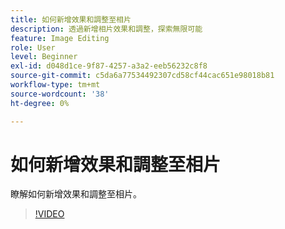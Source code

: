 ```yaml
---
title: 如何新增效果和調整至相片
description: 透過新增相片效果和調整，探索無限可能
feature: Image Editing
role: User
level: Beginner
exl-id: d048d1ce-9f87-4257-a3a2-eeb56232c8f8
source-git-commit: c5da6a77534492307cd58cf44cac651e98018b81
workflow-type: tm+mt
source-wordcount: '38'
ht-degree: 0%

---
```


# 如何新增效果和調整至相片

瞭解如何新增效果和調整至相片。

>[!VIDEO](https://video.tv.adobe.com/v/3423770?quality=12&learn=on&hidetitle=true)
